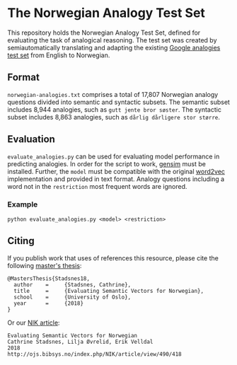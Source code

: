 # The Norwegian Analogy Test Set

This repository holds the Norwegian Analogy Test Set, defined for evaluating the task of analogical 
reasoning. The test set was created by semiautomatically translating and adapting the existing 
[Google analogies test set](https://arxiv.org/pdf/1301.3781.pdf) from English to Norwegian.

## Format

`norwegian-analogies.txt` comprises a total of 17,807 Norwegian analogy questions divided into 
semantic and syntactic subsets. The semantic subset includes 8,944 analogies, such as `gutt jente bror søster`. 
The syntactic subset includes 8,863 analogies, such as `dårlig dårligere stor større`. 

## Evaluation

`evaluate_analogies.py` can be used for evaluating model performance in predicting analogies.
In order for the script to work, [gensim](https://radimrehurek.com/gensim/) must be installed. 
Further, the `model` must be compatible with the original [word2vec](https://code.google.com/archive/p/word2vec/)
implementation and provided in text format. Analogy questions including a word not in the `restriction` 
most frequent words are ignored.

### Example

`python evaluate_analogies.py <model> <restriction>`

## Citing

If you publish work that uses of references this resource, please cite the following 
[master's thesis](https://www.duo.uio.no/bitstream/handle/10852/61756/thesis.pdf): 

```
@MastersThesis{Stadsnes18,
  author    =     {Stadsnes, Cathrine},
  title     =     {Evaluating Semantic Vectors for Norwegian},
  school    =     {University of Oslo},
  year      =     {2018}
}
```

Or our [NIK article](http://ojs.bibsys.no/index.php/NIK/article/view/490/418): 

```
Evaluating Semantic Vectors for Norwegian
Cathrine Stadsnes, Lilja Øvrelid, Erik Velldal
2018
http://ojs.bibsys.no/index.php/NIK/article/view/490/418
```
